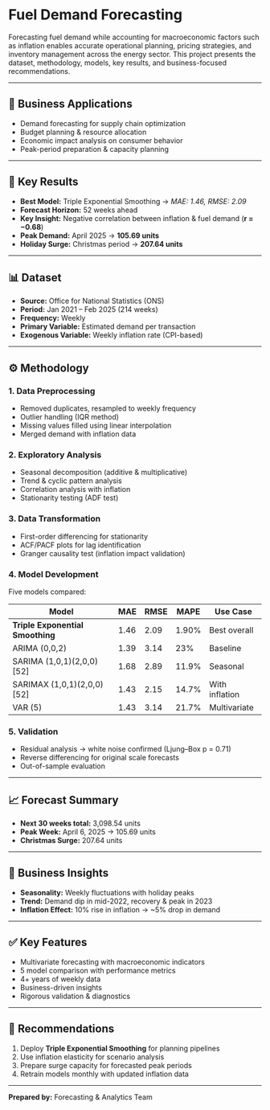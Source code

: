 # Fuel Demand Forecasting

Forecasting fuel demand while accounting for macroeconomic factors such as inflation enables accurate operational planning, pricing strategies, and inventory management across the energy sector. This project presents the dataset, methodology, models, key results, and business-focused recommendations.

---

## 📌 Business Applications

* Demand forecasting for supply chain optimization
* Budget planning & resource allocation
* Economic impact analysis on consumer behavior
* Peak-period preparation & capacity planning

---

## 🎯 Key Results

* **Best Model:** Triple Exponential Smoothing → *MAE: 1.46, RMSE: 2.09*
* **Forecast Horizon:** 52 weeks ahead
* **Key Insight:** Negative correlation between inflation & fuel demand (**r = −0.68**)
* **Peak Demand:** April 2025 → **105.69 units**
* **Holiday Surge:** Christmas period → **207.64 units**

---

## 📊 Dataset

* **Source:** Office for National Statistics (ONS)
* **Period:** Jan 2021 – Feb 2025 (214 weeks)
* **Frequency:** Weekly
* **Primary Variable:** Estimated demand per transaction
* **Exogenous Variable:** Weekly inflation rate (CPI-based)

---

## ⚙️ Methodology

### 1. Data Preprocessing

* Removed duplicates, resampled to weekly frequency
* Outlier handling (IQR method)
* Missing values filled using linear interpolation
* Merged demand with inflation data

### 2. Exploratory Analysis

* Seasonal decomposition (additive & multiplicative)
* Trend & cyclic pattern analysis
* Correlation analysis with inflation
* Stationarity testing (ADF test)

### 3. Data Transformation

* First-order differencing for stationarity
* ACF/PACF plots for lag identification
* Granger causality test (inflation impact validation)

### 4. Model Development

Five models compared:

| Model                            | MAE  | RMSE | MAPE  | Use Case       |
| -------------------------------- | ---- | ---- | ----- | -------------- |
| **Triple Exponential Smoothing** | 1.46 | 2.09 | 1.90% | Best overall   |
| ARIMA (0,0,2)                    | 1.39 | 3.14 | 23%   | Baseline       |
| SARIMA (1,0,1)(2,0,0)[52]        | 1.68 | 2.89 | 11.9% | Seasonal       |
| SARIMAX (1,0,1)(2,0,0)[52]       | 1.43 | 2.15 | 14.7% | With inflation |
| VAR (5)                          | 1.43 | 3.14 | 21.7% | Multivariate   |

### 5. Validation

* Residual analysis → white noise confirmed (Ljung–Box p = 0.71)
* Reverse differencing for original scale forecasts
* Out-of-sample evaluation

---

## 📈 Forecast Summary

* **Next 30 weeks total:** 3,098.54 units
* **Peak Week:** April 6, 2025 → 105.69 units
* **Christmas Surge:** 207.64 units

---

## 🔎 Business Insights

* **Seasonality:** Weekly fluctuations with holiday peaks
* **Trend:** Demand dip in mid-2022, recovery & peak in 2023
* **Inflation Effect:** 10% rise in inflation → ~5% drop in demand

---

## ✅ Key Features

* Multivariate forecasting with macroeconomic indicators
* 5 model comparison with performance metrics
* 4+ years of weekly data
* Business-driven insights
* Rigorous validation & diagnostics

---

## 📌 Recommendations

1. Deploy **Triple Exponential Smoothing** for planning pipelines
2. Use inflation elasticity for scenario analysis
3. Prepare surge capacity for forecasted peak periods
4. Retrain models monthly with updated inflation data

---

**Prepared by:** Forecasting & Analytics Team
